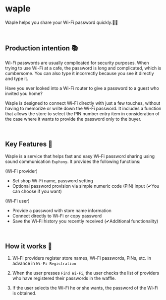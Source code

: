 # waple
Waple helps you share your Wi-Fi password quickly.💭🧇      

<br/>

## **Production intention** 📚

Wi-Fi passwords are usually complicated for security purposes. When trying to use Wi-Fi at a cafe, the password is long and complicated, which is cumbersome. 
You can also type it incorrectly because you see it directly and type it. 

Have you ever looked into a Wi-Fi router to give a password to a guest who invited you home?

Waple is designed to connect Wi-Fi directly with just a few touches, without having to memorize or write down the Wi-Fi password.
It includes a function that allows the store to select the PIN number entry item in consideration of the case where it wants to provide the password only to the buyer.

<br/>


## **Key Features** 🚀

Waple is a service that helps fast and easy Wi-Fi password sharing using sound communication `Euphony`. It provides the following functions:

(Wi-Fi provider) 
- Set shop Wi-Fi name, password setting
- Optional password provision via simple numeric code (PIN) input (✔You can choose if you want)

(Wi-Fi user)
- Provide a password with store name information
- Connect directly to Wi-Fi or copy password
- Save the Wi-Fi history you recently received (✔Additional functionality)

<br/>

## **How it works** 🤖

1. Wi-Fi providers register store names, Wi-Fi passwords, PINs, etc. in advance in `Wi-Fi Registration`

2. When the user presses `Find Wi-Fi`, the user checks the list of providers who have registered their passwords in the waffle.

3. If the user selects the Wi-Fi he or she wants, the password of the Wi-Fi is obtained.
